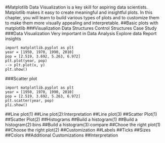 #Matplotlib
Data Visualization is a key skill for aspiring data scientists. Matplotlib makes it easy to create meaningful and insightful plots. In this chapter, you will learn to build various types of plots and to customize them to make them more visually appealing and interpretable.
##Basic plots with matplotlib
###Visualization
Data Structures
Control Structures
Case Study
###Data Visualization
Very important in Data Analysis
Explore data
Report insights
```
import matplotlib.pyplot as plt
year = [1950, 1970, 1990, 2010]
pop = [2.519, 3.692, 5.263, 6.972]
plt.plot(year, pop)
--> plt.plot(x, y)
plt.show()

```
###Scatter plot
```
import matplotlib.pyplot as plt
year = [1950, 1970, 1990, 2010]
pop = [2.519, 3.692, 5.263, 6.972]
plt.scatter(year, pop)
pli.show()
```





##Line plot(1)
##Line plot(2):Interpretation
##Line plot(3)
##Scatter Plot(1)
##Scatter Plot(2)
##Histograms
##Build a histogram(1)
##Build a histogram(2):bins
##Build a histogram(3):compare
##Chooe the right plot(1)
##Choose the right plot(2)
##Customization
##Labels
##Ticks
##Sizes
##Colors
##Additional Customizations
##Interpretation

